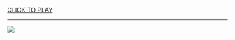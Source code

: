 
<a href="https://premium76.site?title=unblocked_games_microsoft&ref=13M">CLICK TO PLAY</a></h3>
<hr>

<a href="https://premium76.site?title=unblocked_games_microsoft&ref=13M"><img src="https://clearcache.store/games.png"></a>


